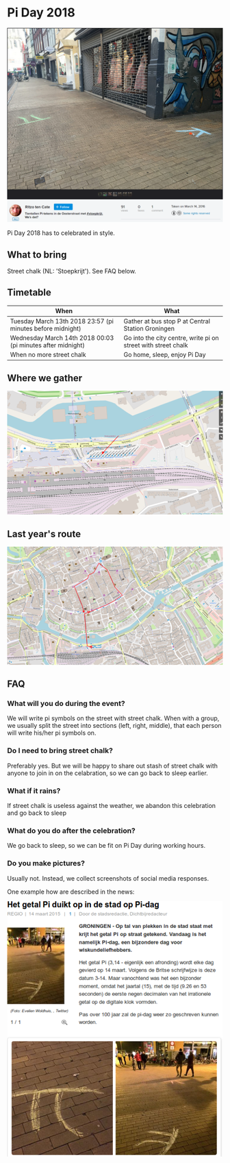 # Pi Day 2018

![Pi Day 2016](PiDay2016.png)

Pi Day 2018 has to celebrated in style.

## What to bring

Street chalk (NL: 'Stoepkrijt'). See FAQ below.

## Timetable

When|What
---|---
Tuesday March 13th 2018 23:57 (pi minutes before midnight)|Gather at bus stop P at Central Station Groningen
Wednesday March 14th 2018 00:03 (pi minutes after midnight)|Go into the city centre, write pi on street with street chalk
When no more street chalk|Go home, sleep, enjoy Pi Day

## Where we gather

![Map where we gather](map.png)

## Last year's route

![Route we took last year](route.png)

## FAQ

### What will you do during the event?

We will write pi symbols on the street with
street chalk. When with a group, we usually
split the street into sections (left, right,
middle), that each person will write his/her
pi symbols on.

### Do I need to bring street chalk?

Preferably yes. But we will be happy to share
out stash of street chalk with anyone to join
in on the celabration, so we can go back to
sleep earlier.

### What if it rains?

If street chalk is useless against the weather, 
we abandon this celebration and go back to sleep

### What do you do after the celebration?

We go back to sleep, so we can be fit on Pi Day
during working hours.

### Do you make pictures?

Usually not. Instead, we collect screenshots of
social media responses.

One example how are described in the news:

![](PiDay2015.png)
